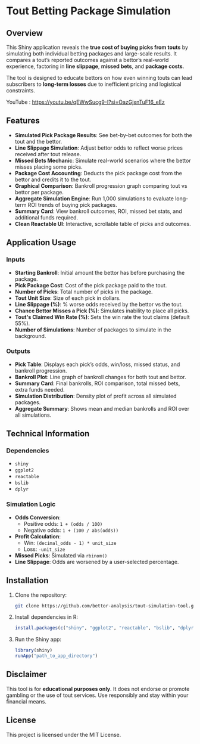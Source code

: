 # Tout Betting Package Simulation

## Overview

This Shiny application reveals the **true cost of buying picks from touts** by simulating both individual betting packages and large-scale results. It compares a tout’s reported outcomes against a bettor’s real-world experience, factoring in **line slippage**, **missed bets**, and **package costs**.

The tool is designed to educate bettors on how even winning touts can lead subscribers to **long-term losses** due to inefficient pricing and logistical constraints.

YouTube : https://youtu.be/qEWwSucg9-I?si=OazGjxnTuF16_eEz

## Features

- **Simulated Pick Package Results**: See bet-by-bet outcomes for both the tout and the bettor.
- **Line Slippage Simulation**: Adjust bettor odds to reflect worse prices received after tout release.
- **Missed Bets Mechanic**: Simulate real-world scenarios where the bettor misses placing some picks.
- **Package Cost Accounting**: Deducts the pick package cost from the bettor and credits it to the tout.
- **Graphical Comparison**: Bankroll progression graph comparing tout vs bettor per package.
- **Aggregate Simulation Engine**: Run 1,000 simulations to evaluate long-term ROI trends of buying pick packages.
- **Summary Card**: View bankroll outcomes, ROI, missed bet stats, and additional funds required.
- **Clean Reactable UI**: Interactive, scrollable table of picks and outcomes.

## Application Usage

### Inputs

- **Starting Bankroll**: Initial amount the bettor has before purchasing the package.
- **Pick Package Cost**: Cost of the pick package paid to the tout.
- **Number of Picks**: Total number of picks in the package.
- **Tout Unit Size**: Size of each pick in dollars.
- **Line Slippage (%)**: % worse odds received by the bettor vs the tout.
- **Chance Bettor Misses a Pick (%)**: Simulates inability to place all picks.
- **Tout's Claimed Win Rate (%)**: Sets the win rate the tout claims (default 55%).
- **Number of Simulations**: Number of packages to simulate in the background.

### Outputs

- **Pick Table**: Displays each pick’s odds, win/loss, missed status, and bankroll progression.
- **Bankroll Plot**: Line graph of bankroll changes for both tout and bettor.
- **Summary Card**: Final bankrolls, ROI comparison, total missed bets, extra funds needed.
- **Simulation Distribution**: Density plot of profit across all simulated packages.
- **Aggregate Summary**: Shows mean and median bankrolls and ROI over all simulations.

## Technical Information

### Dependencies

- `shiny`
- `ggplot2`
- `reactable`
- `bslib`
- `dplyr`

### Simulation Logic

- **Odds Conversion**:
  - Positive odds: `1 + (odds / 100)`
  - Negative odds: `1 + (100 / abs(odds))`
- **Profit Calculation**:
  - Win: `(decimal_odds - 1) * unit_size`
  - Loss: `-unit_size`
- **Missed Picks**: Simulated via `rbinom()`
- **Line Slippage**: Odds are worsened by a user-selected percentage.

## Installation

1. Clone the repository:
   ```bash
   git clone https://github.com/bettor-analysis/tout-simulation-tool.git
   ```

2. Install dependencies in R:
   ```r
   install.packages(c("shiny", "ggplot2", "reactable", "bslib", "dplyr"))
   ```

3. Run the Shiny app:
   ```r
   library(shiny)
   runApp("path_to_app_directory")
   ```

## Disclaimer

This tool is for **educational purposes only**. It does not endorse or promote gambling or the use of tout services. Use responsibly and stay within your financial means.

## License

This project is licensed under the MIT License.
